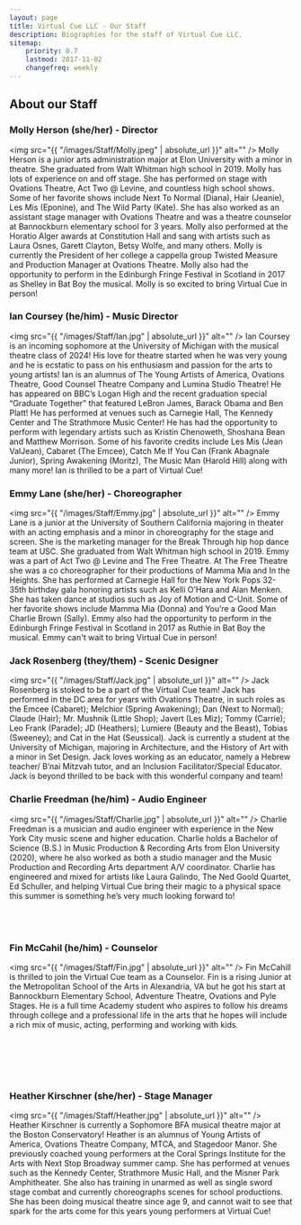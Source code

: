 ```yaml
---
layout: page
title: Virtual Cue LLC - Our Staff
description: Biographies for the staff of Virtual Cue LLC.
sitemap:
    priority: 0.7
    lastmod: 2017-11-02
    changefreq: weekly
---
```

## About our Staff

### Molly Herson (she/her) - Director
<span class="image left"><img src="{{ "/images/Staff/Molly.jpeg" | absolute_url }}" alt="" /></span>
Molly Herson is a junior arts administration major at Elon University with a minor in theatre. She graduated from Walt Whitman high school in 2019. Molly has lots of experience on and off stage. She has performed on stage with Ovations Theatre, Act Two @ Levine, and countless high school shows. Some of her favorite shows include Next To Normal (Diana), Hair (Jeanie), Les Mis (Eponine), and The Wild Party (Kate). She has also worked as an assistant stage manager with Ovations Theatre and was a theatre counselor at Bannockburn elementary school for 3 years. Molly also performed at the Horatio Alger awards at Constitution Hall and sang with artists such as Laura Osnes, Garett Clayton, Betsy Wolfe, and many others. Molly is currently the President of her college a cappella group Twisted Measure and Production Manager at Ovations Theatre. Molly also had the opportunity to perform in the Edinburgh Fringe Festival in Scotland in 2017 as Shelley in Bat Boy the musical. Molly is so excited to bring Virtual Cue in person!


### Ian Coursey (he/him) - Music Director
<span class="image left"><img src="{{ "/images/Staff/Ian.jpg" | absolute_url }}" alt="" /></span>
Ian Coursey is an incoming sophomore at the University of Michigan with the musical theatre class of 2024! His love for theatre started when he was very young and he is ecstatic to pass on his enthusiasm and passion for the arts to young artists! Ian is an alumnus of The Young Artists of America, Ovations Theatre, Good Counsel Theatre Company and Lumina Studio Theatre! He has appeared on BBC’s Logan High and the recent graduation special “Graduate Together” that featured LeBron James, Barack Obama and Ben Platt! He has performed at venues such as Carnegie Hall,
The Kennedy Center and The Strathmore Music Center! He has had the opportunity to perform with legendary artists such as Kristin Chenoweth, Shoshana Bean and Matthew Morrison. Some of his favorite credits include Les Mis (Jean ValJean), Cabaret (The Emcee), Catch Me If You Can (Frank Abagnale Junior), Spring Awakening (Moritz), The Music Man (Harold Hill) along with many more! Ian is thrilled to be a part of Virtual Cue!


### Emmy Lane (she/her) - Choreographer
<span class="image left"><img src="{{ "/images/Staff/Emmy.jpg" | absolute_url }}" alt="" /></span>
Emmy Lane is a junior at the University of Southern California majoring in theater with an acting emphasis and a minor in choreography for the stage and screen. She is the marketing manager for the Break Through hip hop dance team at USC. She graduated from Walt Whitman high school in 2019. Emmy was a part of Act Two @ Levine and The Free Theatre. At The Free Theatre she was a co choreographer for their productions of Mamma Mia and In the Heights. She has performed at Carnegie Hall for the New York Pops 32-35th birthday gala honoring artists such as Kelli O’Hara and Alan Menken. She has taken dance at studios such as Joy of Motion and C-Unit. Some of her favorite shows include Mamma Mia (Donna) and You’re a Good Man Charlie Brown (Sally). Emmy also had the opportunity to perform in the Edinburgh Fringe Festival in Scotland in 2017 as Ruthie in Bat Boy the musical. Emmy can't wait to bring Virtual Cue in person!


### Jack Rosenberg (they/them) - Scenic Designer
<span class="image left"><img src="{{ "/images/Staff/Jack.jpg" | absolute_url }}" alt="" /></span>
Jack Rosenberg is stoked to be a part of the Virtual Cue team! Jack has performed in the DC area for years with Ovations Theatre, in such roles as the Emcee (Cabaret); Melchior (Spring Awakening); Dan (Next to Normal); Claude (Hair); Mr. Mushnik (Little Shop); Javert (Les Miz); Tommy (Carrie); Leo Frank (Parade); JD (Heathers); Lumiere (Beauty and the Beast), Tobias (Sweeney); and Cat in the Hat (Seussical). Jack is currently a student at the University of Michigan, majoring in Architecture, and the History of Art with a minor in Set Design. Jack loves working as an educator, namely a Hebrew teacher/ B’nai Mitzvah tutor, and an Inclusion Facilitator/Special Educator. Jack is beyond thrilled to be back with this wonderful company and team!


### Charlie Freedman (he/him) - Audio Engineer
<span class="image left"><img src="{{ "/images/Staff/Charlie.jpg" | absolute_url }}" alt="" /></span>
Charlie Freedman is a musician and audio engineer with experience in the New York City music scene and higher education. Charlie holds a Bachelor of Science (B.S.) in Music Production & Recording Arts from Elon University (2020), where he also worked as both a studio manager and the Music Production and Recording Arts department A/V coordinator. Charlie has engineered and mixed for artists like Laura Galindo, The Ned Goold Quartet, Ed Schuller, and helping Virtual Cue bring their magic to a physical space this summer is something he’s very much looking forward to!
<br><br><br><br>


### Fin McCahil (he/him) - Counselor
<span class="image left"><img src="{{ "/images/Staff/Fin.jpg" | absolute_url }}" alt="" /></span>
Fin McCahill is thrilled to join the Virtual Cue team as a Counselor. Fin is a rising Junior at the Metropolitan School of the Arts in Alexandria, VA but he got his start at Bannockburn Elementary School, Adventure Theatre, Ovations and Pyle Stages. He is a full time Academy student who aspires to follow his dreams through college and a professional life in the arts that he hopes will include a rich mix of music, acting, performing and working with kids.
<br><br><br><br><br><br>

### Heather Kirschner (she/her) - Stage Manager
<span class="image left"><img src="{{ "/images/Staff/Heather.jpg" | absolute_url }}" alt="" /></span>
Heather Kirschner is currently a Sophomore BFA musical theatre major at the Boston Conservatory! Heather is an alumnus of Young Artists of America, Ovations Theatre Company, MTCA, and Stagedoor Manor. She previously coached young performers at the Coral Springs Institute for the Arts with Next Stop Broadway summer camp. She has performed at venues such as the Kennedy Center, Strathmore Music Hall, and the Misner Park Amphitheater. She also has training in unarmed as well as single sword stage combat and currently choreographs scenes for school productions. She has been doing musical theatre since age 9, and cannot wait to see that spark for the arts come for this years young performers at Virtual Cue!
